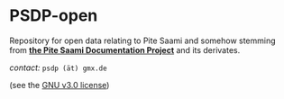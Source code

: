 # PSDP-open
Repository for open data relating to Pite Saami
and somehow stemming from **[the Pite Saami Documentation Project](http://saami.uni-freiburg.de/psdp/)** and its derivates.

*contact:* `psdp (ät) gmx.de`

(see the [GNU v3.0 license](LICENSE))
